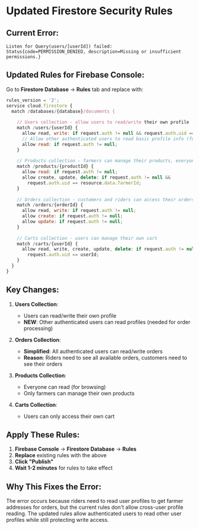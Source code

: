 # Updated Firestore Security Rules

## Current Error:
```
Listen for Query(users/[userId]) failed: Status{code=PERMISSION_DENIED, description=Missing or insufficient permissions.}
```

## Updated Rules for Firebase Console:

Go to **Firestore Database** → **Rules** tab and replace with:

```javascript
rules_version = '2';
service cloud.firestore {
  match /databases/{database}/documents {
    
    // Users collection - allow users to read/write their own profile
    match /users/{userId} {
      allow read, write: if request.auth != null && request.auth.uid == userId;
      // Allow other authenticated users to read basic profile info (for orders)
      allow read: if request.auth != null;
    }
    
    // Products collection - farmers can manage their products, everyone can read
    match /products/{productId} {
      allow read: if request.auth != null;
      allow create, update, delete: if request.auth != null && 
        request.auth.uid == resource.data.farmerId;
    }
    
    // Orders collection - customers and riders can access their orders
    match /orders/{orderId} {
      allow read, write: if request.auth != null;
      allow create: if request.auth != null;
      allow update: if request.auth != null;
    }
    
    // Carts collection - users can manage their own cart
    match /carts/{userId} {
      allow read, write, create, update, delete: if request.auth != null && 
        request.auth.uid == userId;
    }
  }
}
```

## Key Changes:

1. **Users Collection**: 
   - Users can read/write their own profile
   - **NEW**: Other authenticated users can read profiles (needed for order processing)

2. **Orders Collection**:
   - **Simplified**: All authenticated users can read/write orders
   - **Reason**: Riders need to see all available orders, customers need to see their orders

3. **Products Collection**: 
   - Everyone can read (for browsing)
   - Only farmers can manage their own products

4. **Carts Collection**:
   - Users can only access their own cart

## Apply These Rules:

1. **Firebase Console** → **Firestore Database** → **Rules**
2. **Replace** existing rules with the above
3. **Click "Publish"**
4. **Wait 1-2 minutes** for rules to take effect

## Why This Fixes the Error:

The error occurs because riders need to read user profiles to get farmer addresses for orders, but the current rules don't allow cross-user profile reading. The updated rules allow authenticated users to read other user profiles while still protecting write access.
